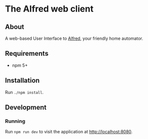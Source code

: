 # The Alfred web client

## About
A web-based User Interface to [Alfred](https://github.com/bartfeenstra/alfred), your friendly home automator.

## Requirements
- npm 5+

## Installation

Run `./npm install`.

## Development

### Running
Run `npm run dev` to visit the application at [http://localhost:8080](http://localhost:8080).
